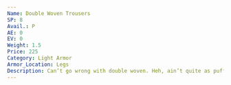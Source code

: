 ```yaml
---
Name: Double Woven Trousers
SP: 8
Avail.: P
AE: 0
EV: 0
Weight: 1.5
Price: 225
Category: Light Armor
Armor_Location: Legs
Description: Can’t go wrong with double woven. Heh, ain’t quite as puffed up as the run-of-the-mill padded stuff and it’ll keep ya safe.
---
```


